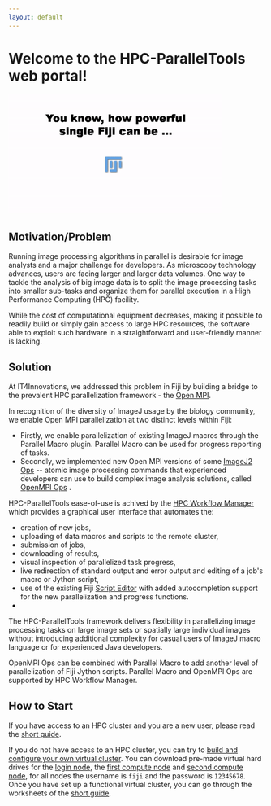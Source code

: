 ```yaml
---
layout: default
---
```


# Welcome to the HPC-ParallelTools web portal!

![Animation Motivation](assets/images/motivationAnimation.gif)

## Motivation/Problem
Running image processing algorithms in parallel is desirable for image analysts and a major challenge for developers. As microscopy technology advances, users are facing larger and larger data volumes. One way to tackle the analysis of big image data is to split the image processing tasks into smaller sub-tasks and organize them for parallel execution in a High Performance Computing (HPC) facility.

While the cost of computational equipment decreases, making it possible to readily build or simply gain access to large HPC resources, the software able to exploit such hardware in a straightforward and user-friendly manner is lacking. 

## Solution
At IT4Innovations, we addressed this problem in Fiji by building a bridge to the prevalent HPC parallelization framework - the [Open MPI](https://www.open-mpi.org/).

In recognition of the diversity of ImageJ usage by the biology community, we enable Open MPI parallelization at two distinct levels within Fiji:

* Firstly, we enable parallelization of existing ImageJ macros through the Parallel Macro plugin. Parallel Macro can be used for progress reporting of tasks.
* Secondly, we implemented new Open MPI versions of some [ImageJ2 Ops](https://imagej.net/libs/imagej-ops/) -- atomic image processing commands that experienced developers can use to build complex image analysis solutions, called [OpenMPI Ops](https://imagej.net/plugins/openmpi-plugin-extensions) .

HPC-ParallelTools ease-of-use is achived by the [HPC Workflow Manager](https://imagej.net/plugins/hpc-workflow-manager) which provides a graphical user interface that automates the:
* creation of new jobs,
* uploading of data macros and scripts to the remote cluster, 
* submission of jobs, 
* downloading of results, 
* visual inspection of parallelized task progress, 
* live redirection of standard output and error output and editing of a job's macro or Jython script,
* use of the existing Fiji [Script Editor](https://imagej.net/scripting/script-editor) with added autocompletion support for the new parallelization and progress functions. 
* 
The HPC-ParallelTools framework delivers flexibility in parallelizing image processing tasks on large image sets or spatially large individual images without introducing additional complexity for casual users of ImageJ macro language or for experienced Java developers.

OpenMPI Ops can be combined with Parallel Macro to add another level of parallelization of Fiji Jython scripts. Parallel Macro and OpenMPI Ops are supported by HPC Workflow Manager.

## How to Start
If you have access to an HPC cluster and you are a new user, please read the [short guide](https://github.com/fiji-hpc/parallel-macro/wiki/Short-Guide). 

If you do not have access to an HPC cluster, you can try to [build and configure your own virtual cluster](Building-Your-Own-Cluster-and-Configuring-It). You can download pre-made virtual hard drives for the [login node](https://helenos.fi.muni.cz/files/fiji-vm1.vdi), the [first compute node](https://helenos.fi.muni.cz/files/fiji-vm2.vdi) and [second compute node](https://helenos.fi.muni.cz/files/fiji-vm3.vdi), for all nodes the username is `fiji` and the password is `12345678`. Once you have set up a functional virtual cluster, you can go through the worksheets of the [short guide](https://github.com/fiji-hpc/parallel-macro/wiki/Short-Guide).
